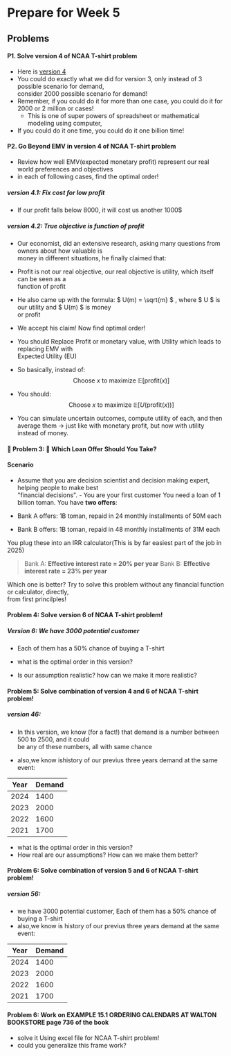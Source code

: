 # Prepare for Week 5
## Problems
#### P1. Solve version 4 of NCAA T-shirt problem
- Here is [version 4](weeks/week03/#version-4-unifrom-random)
- You could do exactly what we did for version 3, only instead of 3 possible scenario for demand,  
consider 2000 possible scenario for demand!
- Remember,  if you could do it for more than one case, you could do it for 2000 or 2 million or cases!
    - This is one of super powers of spreadsheet or mathematical modeling using computer, 
- If you could do it one time, you could do it one billion time!
#### P2. Go Beyond EMV in version 4 of NCAA T-shirt problem
- Review how well EMV(expected monetary profit) represent our real world preferences and objectives
- in each of following cases, find the optimal order!
##### version 4.1: Fix cost for low profit
- If our profit falls below 8000, it will cost us another 1000$
##### version 4.2: True objective is function of profit
- Our economist, did an extensive research, asking many questions from owners about how valuable is  
money in different situations, he finally claimed that:
- Profit is not our real objective, our real objective is utility, which itself can be seen as a  
function of profit
- He also came up with the formula: $ U(m) = \sqrt{m} $ , where $ U $ is our utility and $ U(m) $ is money  
or profit

- We accept his claim! Now find optimal order!

- You should Replace Profit or monetary value, with Utility which leads to replacing EMV with  
Expected Utility (EU)


- So basically, instead of: $$ \text{Choose } x \text{ to maximize } \mathbb{E}[\text{profit}(x)] $$



- You should: $$ \text{Choose } x \text{ to maximize } \mathbb{E}[U(\text{profit}(x))] $$


- You can simulate uncertain outcomes, compute utility of each, and then average them → just like with monetary profit, but now with utility instead of money.

#### 🧠 **Problem 3:** 🧮 **Which Loan Offer Should You Take?**

#### **Scenario**
- Assume that you are decision scientist and decision making expert, helping people to make best   
"financial decisions".
       - You are your first customer
You need a loan of 1 billion toman.
You have **two offers**:

- Bank A offers: 1B toman, repaid in 24 monthly installments of 50M each

- Bank B offers: 1B toman, repaid in 48 monthly installments of 31M each

You plug these into an IRR calculator(This is by far easiest part of the job in 2025)

> Bank A: **Effective interest rate = 20% per year**
> Bank B: **Effective interest rate = 23% per year**

Which one is better? 
Try to solve this problem without any financial function or calculator, directly,  
from first princilples!

#### Problem 4: Solve version 6 of NCAA T-shirt problem!
##### Version 6: We have 3000 potential customer
- Each of them has a 50% chance of buying a T-shirt
- what is the optimal order in this version?

- Is our assumption realistic? how can we make it more realistic?

#### Problem 5: Solve combination of version 4 and 6 of NCAA T-shirt problem!
##### version 46: 
- In this version, we know (for a fact!) that demand is a number between 500 to 2500, and it could  
be any of these numbers, all with same chance 


- also,we know ishistory of our previus three years demand at the same event:


|Year|Demand|
|---|---|
|2024 |1400|
|2023 |2000|
|2022 |1600|
|2021 |1700|

- what is the optimal order in this version? 
- How real are our assumptions? How can we make them better?
#### Problem 6: Solve combination of version 5 and 6 of NCAA T-shirt problem!
##### version 56: 
- we have 3000 potential customer, Each of them has a 50% chance of buying a T-shirt
- also,we know is history of our previus three years demand at the same event:

|Year|Demand|
|---|---|
|2024 |1400|
|2023 |2000|
|2022 |1600|
|2021 |1700|


#### Problem 6: Work on EXAMPLE 15.1 ORDERING CALENDARS AT WALTON BOOKSTORE page 736 of the book
- solve it Using excel file for NCAA T-shirt problem!
- could you generalize this frame work?


